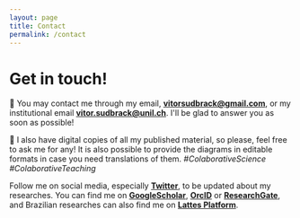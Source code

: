 ```yaml
---
layout: page
title: Contact
permalink: /contact
---
```


# Get in touch!

:incoming_envelope: You may contact me through my email, **[vitorsudbrack@gmail.com](mailto:vitorsudbrack@gmail.com)**, or my institutional email **[vitor.sudbrack@unil.ch](mailto:vitor.sudbrack@unil.ch)**. I'll be glad to answer you as soon as possible!

:paperclip: I also have digital copies of all my published material, so please, feel free to ask me for any! It is also possible to provide the diagrams in editable formats in case you need translations of them. *#ColaborativeScience* *#ColaborativeTeaching*


Follow me on social media, especially **[Twitter](http://twitter.com/vitorsudbrack)**, to be updated about my researches. You can find me on **[GoogleScholar](https://scholar.google.com/citations?user=fQ4x-1LZ-nEC&hl)**, **[OrcID](https://orcid.org/0000-0002-4815-2092)** or **[ResearchGate](https://www.researchgate.net/profile/Vitor_Sudbrack)**, and Brazilian researches can also find me on **[Lattes Platform](http://lattes.cnpq.br/1687206263257247)**.
